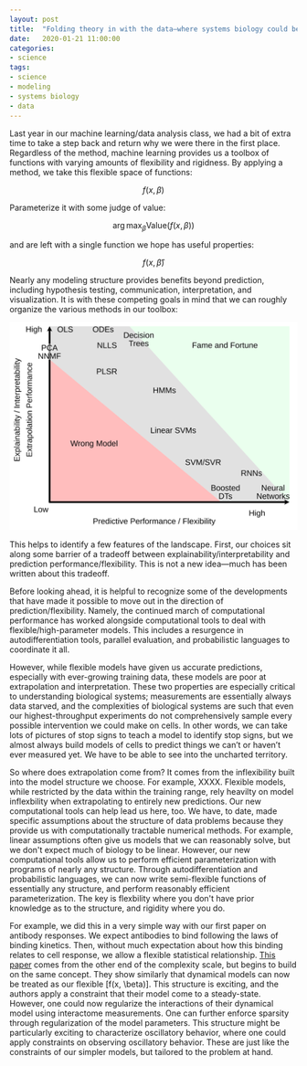 ```yaml
---
layout: post
title:  "Folding theory in with the data—where systems biology could be headed"
date:   2020-01-21 11:00:00
categories:
- science
tags:
- science
- modeling
- systems biology
- data
---
```


Last year in our machine learning/data analysis class, we had a bit of extra time to take a step back and return why we were there in the first place. Regardless of the method, machine learning provides us a toolbox of functions with varying amounts of flexibility and rigidness. By applying a method, we take this flexible space of functions:

$$ f(x, \beta) $$

Parameterize it with some judge of value:

$$ \arg\max_{\beta} \textrm{Value}(f(x, \beta)) $$

and are left with a single function we hope has useful properties:

$$ f(x, \hat{\beta}) $$

Nearly any modeling structure provides benefits beyond prediction, including hypothesis testing, communication, interpretation, and visualization. It is with these competing goals in mind that we can roughly organize the various methods in our toolbox:


![Our toolkit of models.](/public/images/models-plot.svg)


This helps to identify a few features of the landscape. First, our choices sit along some barrier of a tradeoff between explainability/interpretability and prediction performance/flexibility. This is not a new idea—much has been written about this tradeoff. 




Before looking ahead, it is helpful to recognize some of the developments that have made it possible to move out in the direction of prediction/flexibility. Namely, the continued march of computational performance has worked alongside computational tools to deal with flexible/high-parameter models. This includes a resurgence in autodifferentiation tools, parallel evaluation, and probabilistic languages to coordinate it all.


However, while flexible models have given us accurate predictions, especially with ever-growing training data, these models are poor at extrapolation and interpretation. These two properties are especially critical to understanding biological systems; measurements are essentially always data starved, and the complexities of biological systems are such that even our highest-throughput experiments do not comprehensively sample every possible intervention we could make on cells. In other words, we can take lots of pictures of stop signs to teach a model to identify stop signs, but we almost always build models of cells to predict things we can’t or haven’t ever measured yet. We have to be able to see into the uncharted territory.


So where does extrapolation come from? It comes from the inflexibility built into the model structure we choose. For example, XXXX. Flexible models, while restricted by the data within the training range, rely heavilty on model inflexbility when extrapolating to entirely new predictions. Our new computational tools can help lead us here, too. We have, to date, made specific assumptions about the structure of data problems because they provide us with computationally tractable numerical methods. For example, linear assumptions often give us models that we can reasonably solve, but we don't expect much of biology to be linear. However, our new computational tools allow us to perform efficient parameterization with programs of nearly any structure. Through autodifferentiation and probabilistic languages, we can now write semi-flexible functions of essentially any structure, and perform reasonably efficient parameterization. The key is flexbility where you don't have prior knowledge as to the structure, and rigidity where you do.



For example, we did this in a very simple way with our first paper on antibody responses. We expect antibodies to bind following the laws of binding kinetics. Then, without much expectation about how this binding relates to cell response, we allow a flexible statistical relationship. [This paper](https://www.biorxiv.org/content/10.1101/746842v1) comes from the other end of the complexity scale, but begins to build on the same concept. They show similarly that dynamical models can now be treated as our flexible \[f(x, \beta)\]. This structure is exciting, and the authors apply a constraint that their model come to a steady-state. However, one could now regularize the interactions of their dynamical model using interactome measurements. One can further enforce sparsity through regularization of the model parameters. This structure might be particularly exciting to characterize oscillatory behavior, where one could apply constraints on observing oscillatory behavior. These are just like the constraints of our simpler models, but tailored to the problem at hand.


